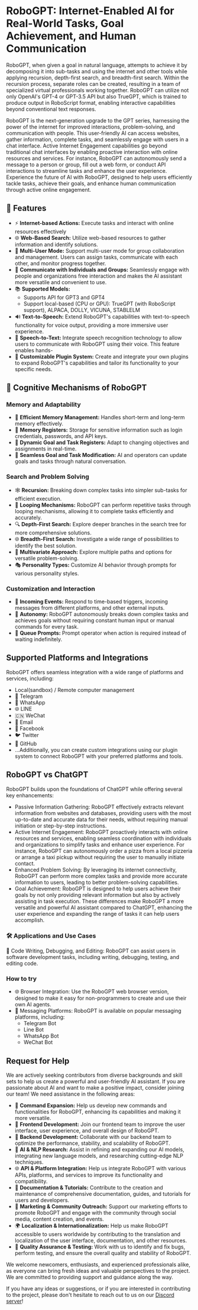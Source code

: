 # RoboGPT: Internet-Enabled AI for Real-World Tasks, Goal Achievement, and Human Communication

RoboGPT, when given a goal in natural language, attempts to achieve it by decomposing it into sub-tasks and using the internet and other tools while applying recursion, depth-first search, and breadth-first search. Within the recursion process, separate roles can be created, resulting in a team of specialized virtual professionals working together. RoboGPT can utilize not only OpenAI's GPT-4 or GPT-3.5 API but also TrueGPT, which is trained to produce output in RoboScript format, enabling interactive capabilities beyond conventional text responses.


RoboGPT is the next-generation upgrade to the GPT series, harnessing the power of the internet for improved interactions, problem-solving, and communication with people. This user-friendly AI can access websites, gather information, complete tasks, and seamlessly engage with users in a chat interface.
Active Internet Engagement capabilities go beyond traditional chat interfaces by enabling proactive interaction with online resources and services. For instance, RoboGPT can autonomously send a message to a person or group, fill out a web form, or conduct API interactions to streamline tasks and enhance the user experience.
Experience the future of AI with RoboGPT, designed to help users efficiently tackle tasks, achieve their goals, and enhance human communication through active online engagement.

## 🚀 Features
- ⚡ **Internet-based Actions:** Execute tasks and interact with online resources effectively
- 🌐 **Web-Based Search:** Utilize web-based resources to gather information and identify solutions.
- 👥 **Multi-User Mode:** Support multi-user mode for group collaboration and management. Users can assign tasks, communicate with each other, and monitor progress together.
- 💬 **Communicate with Individuals and Groups:** Seamlessly engage with people and organizations
free interaction and makes the AI assistant more versatile and convenient to use.
- 📚 **Supported Models:**
  - Supports API for GPT3 and GPT4
  - Support local-based (CPU or GPU): TrueGPT (with RoboScript support), ALPACA, DOLLY, VICUNA, STABLELM
- 🔊 **Text-to-Speech:** Extend RoboGPT's capabilities with text-to-speech functionality for voice output, providing a more immersive user experience.
- 🎤 **Speech-to-Text:** Integrate speech recognition technology to allow users to communicate with RoboGPT using their voice. This feature enables hands-
- 🔌 **Customizable Plugin System:** Create and integrate your own plugins to expand RoboGPT's capabilities and tailor its functionality to your specific needs.

## 🧠 Cognitive Mechanisms of RoboGPT

### Memory and Adaptability
- 💾 **Efficient Memory Management:** Handles short-term and long-term memory effectively.
- 🧠 **Memory Registers:** Storage for sensitive information such as login credentials, passwords, and API keys.
- 🎯 **Dynamic Goal and Task Registers:** Adapt to changing objectives and assignments in real-time.
- 💬 **Seamless Goal and Task Modification:** AI and operators can update goals and tasks through natural conversation.

### Search and Problem Solving
- 🕸️ **Recursion:** Breaking down complex tasks into simpler sub-tasks for efficient execution.
- 🔄 **Looping Mechanisms:** RoboGPT can perform repetitive tasks through looping mechanisms, allowing it to complete tasks efficiently and accurately.
- 🔍 **Depth-First Search:** Explore deeper branches in the search tree for more comprehensive solutions.
- 🌐 **Breadth-First Search:** Investigate a wide range of possibilities to identify the best solution.
- 🌟 **Multivariate Approach:** Explore multiple paths and options for versatile problem-solving.
- 🎭 **Personality Types:** Customize AI behavior through prompts for various personality styles.

### Customization and Interaction
- 📩 **Incoming Events:** Respond to time-based triggers, incoming messages from different platforms, and other external inputs.
- 🤖 **Autonomy:** RoboGPT autonomously breaks down complex tasks and achieves goals without requiring constant human input or manual commands for every task.
- 📣 **Queue Prompts:** Prompt operator when action is required instead of waiting indefinitely.


## Supported Platforms and Integrations

RoboGPT offers seamless integration with a wide range of platforms and services, including:
- Local(sandbox) / Remote computer management
- 📱 Telegram
- 💬 WhatsApp
- 🌐 LINE
- 🇨🇳 WeChat
- 📧 Email
- 👥 Facebook
- 🐦 Twitter
- 🐙 GitHub
- ...Additionally, you can create custom integrations using our plugin system to connect RoboGPT with your preferred platforms and tools.


## RoboGPT vs ChatGPT

RoboGPT builds upon the foundations of ChatGPT while offering several key enhancements:
* Passive Information Gathering: RoboGPT effectively extracts relevant information from websites and databases, providing users with the most up-to-date and accurate data for their needs, without requiring manual initiation or step-by-step instructions.
* Active Internet Engagement: RoboGPT proactively interacts with online resources and services, enabling seamless coordination with individuals and organizations to simplify tasks and enhance user experience. For instance, RoboGPT can autonomously order a pizza from a local pizzeria or arrange a taxi pickup without requiring the user to manually initiate contact.
* Enhanced Problem Solving: By leveraging its internet connectivity, RoboGPT can perform more complex tasks and provide more accurate information to users, leading to better problem-solving capabilities.
* Goal Achievement: RoboGPT is designed to help users achieve their goals by not only providing relevant information but also by actively assisting in task execution.
These differences make RoboGPT a more versatile and powerful AI assistant compared to ChatGPT, enhancing the user experience and expanding the range of tasks it can help users accomplish.

### 🛠️ Applications and Use Cases

📝 Code Writing, Debugging, and Editing: RoboGPT can assist users in software development tasks, including writing, debugging, testing, and editing code.

### How to try
- 🌐 Browser Integration: Use the RoboGPT web browser version, designed to make it easy for non-programmers to create and use their own AI agents.
- 📱 Messaging Platforms: RoboGPT is available on popular messaging platforms, including:
  - Telegram Bot
  - Line Bot
  - WhatsApp Bot
  - WeChat Bot

## Request for Help
We are actively seeking contributors from diverse backgrounds and skill sets to help us create a powerful and user-friendly AI assistant. If you are passionate about AI and want to make a positive impact, consider joining our team!
We need assistance in the following areas:

- 🚀 **Command Expansion:** Help us develop new commands and functionalities for RoboGPT, enhancing its capabilities and making it more versatile.
- 🎨 **Frontend Development:** Join our frontend team to improve the user interface, user experience, and overall design of RoboGPT.
- 🤖 **Backend Development:** Collaborate with our backend team to optimize the performance, stability, and scalability of RoboGPT.
- 🧠 **AI & NLP Research:** Assist in refining and expanding our AI models, integrating new language models, and researching cutting-edge NLP techniques.
- 🌐 **API & Platform Integration:** Help us integrate RoboGPT with various APIs, platforms, and services to improve its functionality and compatibility.
- 📝 **Documentation & Tutorials:** Contribute to the creation and maintenance of comprehensive documentation, guides, and tutorials for users and developers.
- 📢 **Marketing & Community Outreach:** Support our marketing efforts to promote RoboGPT and engage with the community through social media, content creation, and events.
- 🌍 **Localization & Internationalization:** Help us make RoboGPT accessible to users worldwide by contributing to the translation and localization of the user interface, documentation, and other resources.
- 🔧 **Quality Assurance & Testing:** Work with us to identify and fix bugs, perform testing, and ensure the overall quality and stability of RoboGPT.

We welcome newcomers, enthusiasts, and experienced professionals alike, as everyone can bring fresh ideas and valuable perspectives to the project. We are committed to providing support and guidance along the way.

If you have any ideas or suggestions, or if you are interested in contributing to the project, please don't hesitate to reach out to us on our [Discord server](https://discord.gg/robogpt)!

